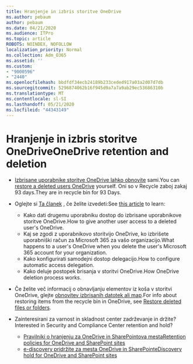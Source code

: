 ```yaml
---
title: Hranjenje in izbris storitve OneDrive
ms.author: pebaum
author: pebaum
ms.date: 04/21/2020
ms.audience: ITPro
ms.topic: article
ROBOTS: NOINDEX, NOFOLLOW
localization_priority: Normal
ms.collection: Adm_O365
ms.assetid: ''
ms.custom:
- "9000596"
- "2440"
ms.openlocfilehash: bbdfdf34ecb24189b233ceded917a03a2d07d7db
ms.sourcegitcommit: 5296874062b16f945d9a7a7a9ab29ec53686310b
ms.translationtype: MT
ms.contentlocale: sl-SI
ms.lasthandoff: 05/21/2020
ms.locfileid: "44343149"
---
```

# <a name="onedrive-retention-and-deletion"></a><span data-ttu-id="426e2-102">Hranjenje in izbris storitve OneDrive</span><span class="sxs-lookup"><span data-stu-id="426e2-102">OneDrive retention and deletion</span></span>

- <span data-ttu-id="426e2-103">[Izbrisane uporabnike storitve OneDrive lahko obnovite](https://docs.microsoft.com/onedrive/restore-deleted-onedrive) sami.</span><span class="sxs-lookup"><span data-stu-id="426e2-103">You can [restore a deleted users OneDrive](https://docs.microsoft.com/onedrive/restore-deleted-onedrive) yourself.</span></span> <span data-ttu-id="426e2-104">Oni so v Recycle zaboj zakaj 93 days.</span><span class="sxs-lookup"><span data-stu-id="426e2-104">They are in recycle bin for 93 Days.</span></span>

- <span data-ttu-id="426e2-105">Oglejte si [Ta članek](https://docs.microsoft.com/onedrive/retention-and-deletion) , če želite izvedeti:</span><span class="sxs-lookup"><span data-stu-id="426e2-105">See [this article](https://docs.microsoft.com/onedrive/retention-and-deletion) to learn:</span></span>
    - <span data-ttu-id="426e2-106">Kako dati drugemu uporabniku dostop do izbrisane uporabnikove storitve OneDrive.</span><span class="sxs-lookup"><span data-stu-id="426e2-106">How to give another user access to a deleted user's OneDrive.</span></span>
    - <span data-ttu-id="426e2-107">Kaj se zgodi z uporabnikovo storitvijo OneDrive, ko izbrišete uporabniški račun za Microsoft 365 za vašo organizacijo.</span><span class="sxs-lookup"><span data-stu-id="426e2-107">What happens to a user's OneDrive when you delete the user's Microsoft 365 account for your organization.</span></span>
    - <span data-ttu-id="426e2-108">Kako konfigurirati samodejni dostop delegacijo.</span><span class="sxs-lookup"><span data-stu-id="426e2-108">How to configure automatic access delegation.</span></span>
    - <span data-ttu-id="426e2-109">Kako deluje postopek brisanja v storitvi OneDrive.</span><span class="sxs-lookup"><span data-stu-id="426e2-109">How OneDrive deletion process works.</span></span>

- <span data-ttu-id="426e2-110">Če želite več informacij o obnavljanju elementov iz koša v storitvi OneDrive, glejte [obnovitev izbrisanih datotek ali map](https://support.office.com/article/949ada80-0026-4db3-a953-c99083e6a84f).</span><span class="sxs-lookup"><span data-stu-id="426e2-110">For info about restoring items from the recycle bin in OneDrive, see [Restore deleted files or folders](https://support.office.com/article/949ada80-0026-4db3-a953-c99083e6a84f).</span></span>

- <span data-ttu-id="426e2-111">Zainteresirani za varnost in skladnost center zadrževanje in držite?</span><span class="sxs-lookup"><span data-stu-id="426e2-111">Interested in Security and Compliance Center retention and hold?</span></span>
    - [<span data-ttu-id="426e2-112">Pravilniki o hranjenju za OneDrive in SharePointova mesta</span><span class="sxs-lookup"><span data-stu-id="426e2-112">Retention policies for OneDrive and SharePoint sites</span></span>](https://docs.microsoft.com/office365/securitycompliance/retention-policies?redirectSourcePath=%252farticle%252f5e377752-700d-4870-9b6d-12bfc12d2423#content-in-onedrive-accounts-and-sharepoint-sites)
    - [<span data-ttu-id="426e2-113">e-discovery pridržite za mesta OneDrive in SharePoint</span><span class="sxs-lookup"><span data-stu-id="426e2-113">eDiscovery hold for OneDrive and SharePoint sites</span></span>](https://docs.microsoft.com/office365/securitycompliance/ediscovery-cases#step-4-place-content-locations-on-hold)
